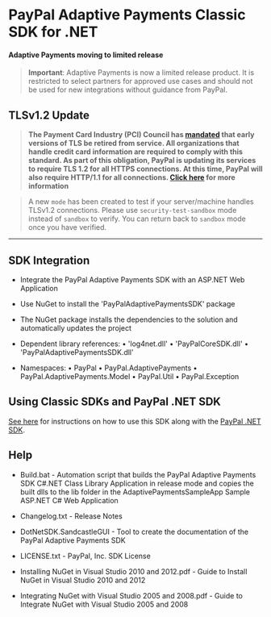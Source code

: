 # PayPal Adaptive Payments Classic SDK for .NET

#### Adaptive Payments moving to limited release

> **Important**: Adaptive Payments is now a limited release product. It is restricted to select partners for approved use cases and should not be used for new integrations without guidance from PayPal.


## TLSv1.2 Update
> **The Payment Card Industry (PCI) Council has [mandated](http://blog.pcisecuritystandards.org/migrating-from-ssl-and-early-tls) that early versions of TLS be retired from service.  All organizations that handle credit card information are required to comply with this standard. As part of this obligation, PayPal is updating its services to require TLS 1.2 for all HTTPS connections. At this time, PayPal will also require HTTP/1.1 for all connections. [Click here](https://github.com/paypal/tls-update) for more information**

> A new `mode` has been created to test if your server/machine handles TLSv1.2 connections. Please use `security-test-sandbox` mode instead of `sandbox` to verify. You can return back to `sandbox` mode once you have verified.

---


## SDK Integration

*	Integrate the PayPal Adaptive Payments SDK with an ASP.NET Web Application

*	Use NuGet to install the 'PayPalAdaptivePaymentsSDK' package 

*	The NuGet package installs the dependencies to the solution and automatically updates the project

*	Dependent library references:
	•	'log4net.dll'
	•	'PayPalCoreSDK.dll'	
	•	'PayPalAdaptivePaymentsSDK.dll'

*	Namespaces:
	•	PayPal
	•	PayPal.AdaptivePayments
	•	PayPal.AdaptivePayments.Model
	•	PayPal.Util
	•	PayPal.Exception

## Using Classic SDKs and PayPal .NET SDK

[See here](https://github.com/paypal/merchant-sdk-dotnet#using-classic-sdks-and-paypal-net-sdk) for instructions on how to use this SDK along with the [PayPal .NET SDK](https://github.com/paypal/PayPal-NET-SDK).
	
## Help

*	Build.bat - Automation script that builds the PayPal Adaptive Payments SDK C#.NET Class Library Application in release mode and copies the built dlls to the lib folder in the AdaptivePaymentsSampleApp Sample ASP.NET C# Web Application

*	Changelog.txt - Release Notes

*	DotNetSDK.SandcastleGUI - Tool to create the documentation of the PayPal Adaptive Payments SDK

*	LICENSE.txt - PayPal, Inc. SDK License

*	Installing NuGet in Visual Studio 2010 and 2012.pdf - Guide to Install NuGet in Visual Studio 2010 and 2012

*	Integrating NuGet with Visual Studio 2005 and 2008.pdf - Guide to Integrate NuGet with Visual Studio 2005 and 2008
